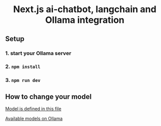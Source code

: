 <h1 align="center">Next.js ai-chatbot, langchain and Ollama integration</h1>

## Setup


### 1. start your Ollama server
### 2. ```npm install```
### 3. ```npm run dev```

## How to change your model

[Model is defined in this file](app/api/chat/route.ts)

[Available models on Ollama](https://ollama.ai/library)

